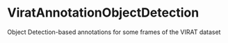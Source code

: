 # ViratAnnotationObjectDetection
Object Detection-based annotations for some frames of the VIRAT dataset
